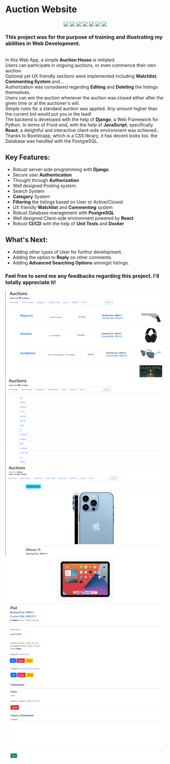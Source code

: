 # Auction Website
<p align="center">
<img align=center src="https://img.shields.io/badge/Python-informational?style=flat&logo=Python&logoColor=3776AB&color=292A2D" />
<img align=center src="https://img.shields.io/badge/Django-informational?style=flat&logo=Django&logoColor=044a16&color=292A2D" />
<img align=center src="https://img.shields.io/badge/HTML-informational?style=flat&logo=HTML5&logoColor=E34F26&color=292A2D" />
<img align=center src="https://img.shields.io/badge/CSS-informational?style=flat&logo=CSS3&logoColor=1572B6&color=292A2D" />
<img align=center src="https://img.shields.io/badge/Javascript-informational?style=flat&logo=Javascript&logoColor=F7DF1E&color=292A2D" />
<img align=center src="https://img.shields.io/badge/PostgreSQL-informational?style=flat&logo=PostgreSQL&logoColor=4169E1&color=292A2D" />
<img align=center src="https://img.shields.io/badge/React-informational?style=flat&logo=React&logoColor=61DAFB&color=292A2D" />
<br/>
</p>
<p> <h3>This project was for the purpose of training and illustrating my abilities in <b>Web Development</b>.</h3> <br/>
  In this Web App, a simple <b>Auction House</b> is imitated.<br/>
  Users can participate in ongoing auctions, or even commence their own auction.<br/>
  Optional yet UX friendly sections were implemented including <b>Watchlist</b>, <b>Commenting System</b> and...<br/>
  Authorization was considered regarding <b>Editing</b> and <b>Deleting</b> the listings themselves.<br/>
  Users can win the auction whenever the auction was closed either after the given time or at the auctioner's will.<br/> 
  Simple rules for a standard auction was applied. Any amount higher than the current bid would put you in the lead!<br/>
  The backend is developed with the help of <b>Django</b>, a Web Framework for Python. In terms of Front-end, with the help of <b>JavaScript</b>, specifically <b>React</b>, a delightful and interactive client-side environment was achieved.. Thanks to Bootstrapp, which is a CSS library, it has decent looks too.  the Database was handled with the PostgreSQL.
  
</p>

## Key Features:
- Robust server-side programming with <b>Django</b>. 
- Secure user <b>Authentication</b>
- Thought through <b>Authorization</b>
- Well designed Posting system.
- <b></b>Search</b> System
- <b>Category</b> System
- <b>Filtering</b> the listings based on User or Active/Closed
- UX friendly <b>Watchlist</b> and <b>Commenting</b> system
- Robust Database management with <b>PostgreSQL</b>
- Well designed Client-side environment powered by <b>React</b>
- Robust <b>CI/CD</b> with the help of <b>Unit Tests</b> and <b>Docker</b>

## What's Next:
- Adding other types of User for furthur development.
- Adding the option to <b>Reply</b> on other comments.
- Adding <b>Advanced Searching Options</b> amongst listings.

### Feel free to send me any feedbacks regarding this project. I'll totally appreciate it!
![Sample Email](https://github.com/homayoonalimohammadi/Commerce/blob/main/media/Screenshot%20(355).png?raw=true)
![Sample Email](https://github.com/homayoonalimohammadi/Commerce/blob/main/media/Screenshot%20(356).png?raw=true)
![Sample Email](https://github.com/homayoonalimohammadi/Commerce/blob/main/media/Screenshot%20(357).png?raw=true)
![Sample Email](https://github.com/homayoonalimohammadi/Commerce/blob/main/media/Screenshot%20(358).png?raw=true)
![Sample Email](https://github.com/homayoonalimohammadi/Commerce/blob/main/media/Screenshot%20(359).png?raw=true)

